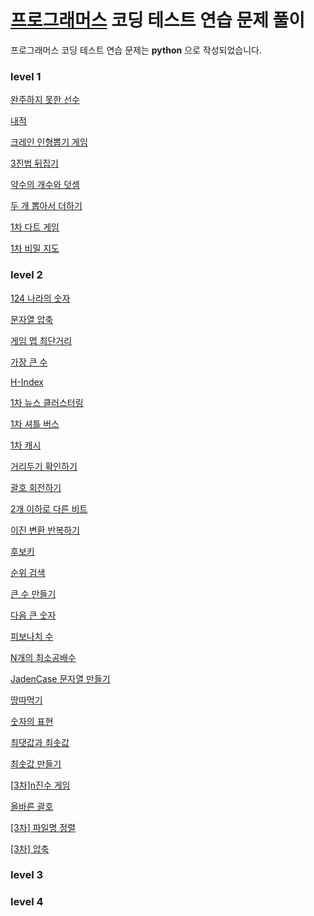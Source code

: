 # [프로그래머스](https://programmers.co.kr/) 코딩 테스트 연습 문제 풀이

프로그래머스 코딩 테스트 연습 문제는 **python** 으로 작성되었습니다.

### level 1
[완주하지 못한 선수](level1/완주하지-못한-선수.py)

[내적](level1/내적.py)

[크레인 인형뽑기 게임](level1/크레인-인형뽑기-게임.py)

[3진법 뒤집기](level1/3진법-뒤집기.py)

[약수의 개수와 덧셈](level1/약수의-개수와-덧셈.py)

[두 개 뽑아서 더하기](level1/두-개-뽑아서-더하기.py)

[1차 다트 게임](level1/[1차]-다트-게임.py)

[1차 비밀 지도](level1/[1차]-비밀지도.py)

### level 2

[124 나라의 숫자](level2/124-나라의-숫자.py)

[문자열 압축](level2/문자열-압축.py)

[게임 맵 최단거리](level2/게임-맵-최단거리.py)

[가장 큰 수](level2/가장-큰-수.py)

[H-Index](level2/H-Index.py)

[1차 뉴스 클러스터링](level2/[1차]-뉴스-클러스터링.py)

[1차 셔틀 버스](level2/[1차]-셔틀버스.py)

[1차 캐시](level2/[1차]-캐세.py)

[거리두기 확인하기](level2/거리두기-확인하기.py)

[괄호 회전하기](level2/괄호-회전하기.py)

[2개 이하로 다른 비트](level2/2개-이하로-다른-비트.py)

[이진 변환 반복하기](level2/이진-변환-반복하기.py)

[후보키](level2/후보키.py)

[순위 검색](level2/순위-검색.py)

[큰 수 만들기](level2/큰-수-만들기)

[다음 큰 숫자](level2/다음-큰-숫자)

[피보나치 수](level2/피보나치-수.py)

[N개의 최소공배수](level2/N개의-최소공배수.py)

[JadenCase 문자열 만들기](level2/JadenCase-문자열-만들기.py)

[땅따먹기](level2/땅따먹기.py)

[숫자의 표현](level2/숫자의-표현.py)

[최댓값과 최솟값](level2/최댓값과-최솟값.py)

[최솟값 만들기](level2/최솟값-만들기.py)

[[3차]n진수 게임](level2/[3차]n진수-게임.py)

[올바른 괄호](level2/올바른-괄호.py)

[[3차] 파일명 정렬](level2/[3차]-파일명-정렬.py)

[[3차] 압축](level2/[3차]-압축.py)
### level 3

### level 4

